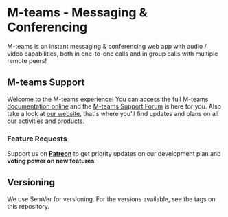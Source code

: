 # M-teams - Messaging & Conferencing

M-teams is an instant messaging & conferencing web app with audio / video capabilities, both in one-to-one calls and in group calls with multiple remote peers! 

## M-teams Support
Welcome to the M-teams experience! You can access the full [M-teams documentation online](https://www.M-teams.me/tag/m-tems/) and the [M-teams Support Forum](https://forum.m-tems.me) is here for you. Also take a look at [our website](https://www.m-teams.me), that's where you'll find updates and plans on all our activities and products.

### Feature Requests

Support us on <a href="https://www.patreon.com/m-teams"><strong>Patreon</strong></a> to get priority updates on our development plan and <strong>voting power on new features</strong>.

## Versioning
We use SemVer for versioning. For the versions available, see the tags on this repository.